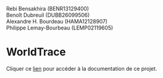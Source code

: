 Rebi Bensakhira (BENR13129400)  
Benoît Dubreuil (DUBB26099506)  
Alexandre H. Bourdeau (HAMA12128907)  
Philippe Lemay-Bourbeau (LEMP02119605)  

# WorldTrace
Cliquer ce [lien](./project/README.md) pour accéder à la documentation de ce projet. 
